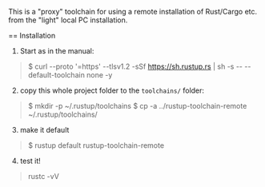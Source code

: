 This is a "proxy" toolchain for using a remote installation of Rust/Cargo etc.
from the "light" local PC installation.

== Installation

1. Start as in the manual:
> $ curl --proto '=https' --tlsv1.2 -sSf https://sh.rustup.rs | sh -s -- --default-toolchain none -y

2. copy this whole project folder to the `toolchains/` folder:
> $ mkdir -p ~/.rustup/toolchains
> $ cp -a ../rustup-toolchain-remote ~/.rustup/toolchains/

3. make it default
> $ rustup default rustup-toolchain-remote

4. test it!
> rustc -vV

